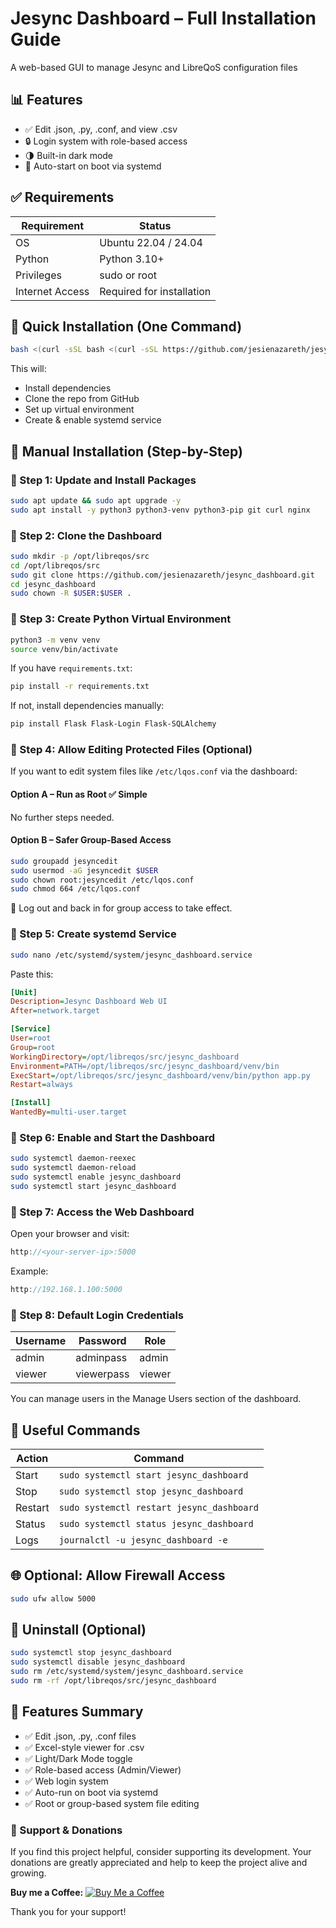 # Jesync Dashboard – Full Installation Guide

A web-based GUI to manage Jesync and LibreQoS configuration files

## 📊 Features
- ✅ Edit .json, .py, .conf, and view .csv
- 🔒 Login system with role-based access
- 🌗 Built-in dark mode
- 🔁 Auto-start on boot via systemd

## ✅ Requirements

| Requirement       | Status                     |
|-------------------|----------------------------|
| OS                | Ubuntu 22.04 / 24.04       |
| Python            | Python 3.10+               |
| Privileges        | sudo or root               |
| Internet Access   | Required for installation  |

## 🚀 Quick Installation (One Command)

```bash
bash <(curl -sSL bash <(curl -sSL https://github.com/jesienazareth/jesync_dashboard/raw/main/install_jesync_dashboard.sh)

```

This will:
- Install dependencies
- Clone the repo from GitHub
- Set up virtual environment
- Create & enable systemd service

## 🧱 Manual Installation (Step-by-Step)

### 🔹 Step 1: Update and Install Packages

```bash
sudo apt update && sudo apt upgrade -y
sudo apt install -y python3 python3-venv python3-pip git curl nginx
```

### 🔹 Step 2: Clone the Dashboard

```bash
sudo mkdir -p /opt/libreqos/src
cd /opt/libreqos/src
sudo git clone https://github.com/jesienazareth/jesync_dashboard.git
cd jesync_dashboard
sudo chown -R $USER:$USER .
```

### 🔹 Step 3: Create Python Virtual Environment

```bash
python3 -m venv venv
source venv/bin/activate
```

If you have `requirements.txt`:

```bash
pip install -r requirements.txt
```

If not, install dependencies manually:

```bash
pip install Flask Flask-Login Flask-SQLAlchemy
```

### 🔹 Step 4: Allow Editing Protected Files (Optional)

If you want to edit system files like `/etc/lqos.conf` via the dashboard:

#### Option A – Run as Root ✅ Simple
No further steps needed.

#### Option B – Safer Group-Based Access

```bash
sudo groupadd jesyncedit
sudo usermod -aG jesyncedit $USER
sudo chown root:jesyncedit /etc/lqos.conf
sudo chmod 664 /etc/lqos.conf
```

🔁 Log out and back in for group access to take effect.

### 🔹 Step 5: Create systemd Service

```bash
sudo nano /etc/systemd/system/jesync_dashboard.service
```

Paste this:

```ini
[Unit]
Description=Jesync Dashboard Web UI
After=network.target

[Service]
User=root
Group=root
WorkingDirectory=/opt/libreqos/src/jesync_dashboard
Environment=PATH=/opt/libreqos/src/jesync_dashboard/venv/bin
ExecStart=/opt/libreqos/src/jesync_dashboard/venv/bin/python app.py
Restart=always

[Install]
WantedBy=multi-user.target
```

### 🔹 Step 6: Enable and Start the Dashboard

```bash
sudo systemctl daemon-reexec
sudo systemctl daemon-reload
sudo systemctl enable jesync_dashboard
sudo systemctl start jesync_dashboard
```

### 🔹 Step 7: Access the Web Dashboard

Open your browser and visit:

```cpp
http://<your-server-ip>:5000
```

Example:

```cpp
http://192.168.1.100:5000
```

### 🔹 Step 8: Default Login Credentials

| Username | Password    | Role   |
|----------|-------------|--------|
| admin    | adminpass   | admin  |
| viewer   | viewerpass  | viewer |

You can manage users in the Manage Users section of the dashboard.

## 🔁 Useful Commands

| Action   | Command                                |
|----------|----------------------------------------|
| Start    | `sudo systemctl start jesync_dashboard`|
| Stop     | `sudo systemctl stop jesync_dashboard` |
| Restart  | `sudo systemctl restart jesync_dashboard`|
| Status   | `sudo systemctl status jesync_dashboard`|
| Logs     | `journalctl -u jesync_dashboard -e`    |

## 🌐 Optional: Allow Firewall Access

```bash
sudo ufw allow 5000
```

## 🧼 Uninstall (Optional)

```bash
sudo systemctl stop jesync_dashboard
sudo systemctl disable jesync_dashboard
sudo rm /etc/systemd/system/jesync_dashboard.service
sudo rm -rf /opt/libreqos/src/jesync_dashboard
```

## 🎨 Features Summary

- ✅ Edit .json, .py, .conf files
- ✅ Excel-style viewer for .csv
- ✅ Light/Dark Mode toggle
- ✅ Role-based access (Admin/Viewer)
- ✅ Web login system
- ✅ Auto-run on boot via systemd
- ✅ Root or group-based system file editing

### 💖 Support & Donations

If you find this project helpful, consider supporting its development. Your donations are greatly appreciated and help to keep the project alive and growing.

**Buy me a Coffee:** [![Buy Me a Coffee](https://img.shields.io/badge/Buy%20Me%20a%20Coffee-donate-blue?style=for-the-badge&logo=paypal&logoColor=white)](https://www.paypal.com/paypalme/jnhl)

Thank you for your support!
